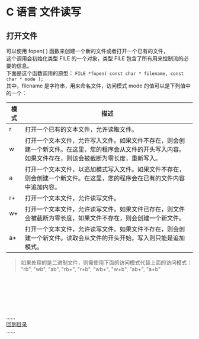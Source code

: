 # C 语言 文件读写

## 打开文件

可以使用 fopen( ) 函数来创建一个新的文件或者打开一个已有的文件，  
这个调用会初始化类型 FILE 的一个对象，类型 FILE 包含了所有用来控制流的必要的信息。  
下面是这个函数调用的原型：
`FILE *fopen( const char * filename, const char * mode );`  
其中，filename 是字符串，用来命名文件，访问模式 mode 的值可以是下列值中的一个：

| 模式  | 描述                                                                            |
|-----|-------------------------------------------------------------------------------|
| r   | 打开一个已有的文本文件，允许读取文件。                                                           |
| w   | 打开一个文本文件，允许写入文件。如果文件不存在，则会创建一个新文件。在这里，您的程序会从文件的开头写入内容。如果文件存在，则该会被截断为零长度，重新写入。 |
| a   | 打开一个文本文件，以追加模式写入文件。如果文件不存在，则会创建一个新文件。在这里，您的程序会在已有的文件内容中追加内容。                  |
| r+  | 打开一个文本文件，允许读写文件。                                                              |
| w+  | 打开一个文本文件，允许读写文件。如果文件已存在，则文件会被截断为零长度，如果文件不存在，则会创建一个新文件。                        |
| a+  | 打开一个文本文件，允许读写文件。如果文件不存在，则会创建一个新文件。读取会从文件的开头开始，写入则只能是追加模式。                     |

> 如果处理的是二进制文件，则需使用下面的访问模式代替上面的访问模式：
"rb", "wb", "ab", "rb+", "r+b", "wb+", "w+b", "ab+", "a+b"

<br />
<br />
<br />
<br />
<br />

......     
[回到目录](../Readme.md)     
......
